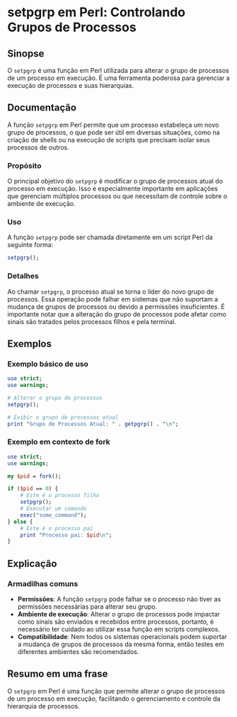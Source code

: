 <!--
Meta Description: # setpgrp em Perl: Controlando Grupos de Processos ## Sinopse O `setpgrp` é uma função em Perl utilizada para alterar o grupo de processos de um proce...
Meta Keywords: processos, setpgrp, grupo, processo, perl
-->

# setpgrp em Perl: Controlando Grupos de Processos

## Sinopse
O `setpgrp` é uma função em Perl utilizada para alterar o grupo de processos de um processo em execução. É uma ferramenta poderosa para gerenciar a execução de processos e suas hierarquias.

## Documentação
A função `setpgrp` em Perl permite que um processo estabeleça um novo grupo de processos, o que pode ser útil em diversas situações, como na criação de shells ou na execução de scripts que precisam isolar seus processos de outros.

### Propósito
O principal objetivo do `setpgrp` é modificar o grupo de processos atual do processo em execução. Isso é especialmente importante em aplicações que gerenciam múltiplos processos ou que necessitam de controle sobre o ambiente de execução.

### Uso
A função `setpgrp` pode ser chamada diretamente em um script Perl da seguinte forma:

```perl
setpgrp();
```

### Detalhes
Ao chamar `setpgrp`, o processo atual se torna o líder do novo grupo de processos. Essa operação pode falhar em sistemas que não suportam a mudança de grupos de processos ou devido a permissões insuficientes. É importante notar que a alteração do grupo de processos pode afetar como sinais são tratados pelos processos filhos e pela terminal.

## Exemplos
### Exemplo básico de uso
```perl
use strict;
use warnings;

# Alterar o grupo de processos
setpgrp();

# Exibir o grupo de processos atual
print "Grupo de Processos Atual: " . getpgrp() . "\n";
```

### Exemplo em contexto de fork
```perl
use strict;
use warnings;

my $pid = fork();

if ($pid == 0) {
    # Este é o processo filho
    setpgrp();
    # Executar um comando
    exec("some_command");
} else {
    # Este é o processo pai
    print "Processo pai: $pid\n";
}
```

## Explicação
### Armadilhas comuns
- **Permissões**: A função `setpgrp` pode falhar se o processo não tiver as permissões necessárias para alterar seu grupo.
- **Ambiente de execução**: Alterar o grupo de processos pode impactar como sinais são enviados e recebidos entre processos, portanto, é necessário ter cuidado ao utilizar essa função em scripts complexos.
- **Compatibilidade**: Nem todos os sistemas operacionais podem suportar a mudança de grupos de processos da mesma forma, então testes em diferentes ambientes são recomendados.

## Resumo em uma frase
O `setpgrp` em Perl é uma função que permite alterar o grupo de processos de um processo em execução, facilitando o gerenciamento e controle da hierarquia de processos.